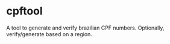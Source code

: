 cpftool
=======
A tool to generate and verify brazilian CPF numbers. Optionally, verify/generate based on a region.
